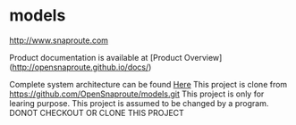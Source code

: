 # models

http://www.snaproute.com 

Product documentation is available at 
[Product Overview] (http://opensnaproute.github.io/docs/)

Complete system architecture can be found 
[Here](http://opensnaproute.github.io/docs/architecture.html) 
This project is clone from https://github.com/OpenSnaproute/models.git 
This project is only for learing purpose.
This project is assumed to be changed by a program. 
DONOT CHECKOUT OR CLONE THIS PROJECT
